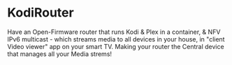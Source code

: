# KodiRouter
Have an Open-Firmware router that runs Kodi &amp; Plex in a container, &amp; NFV IPv6 multicast - which streams media to all devices in your house, in "client Video viewer" app on your smart TV. Making your router the Central device that manages all your Media strems!
